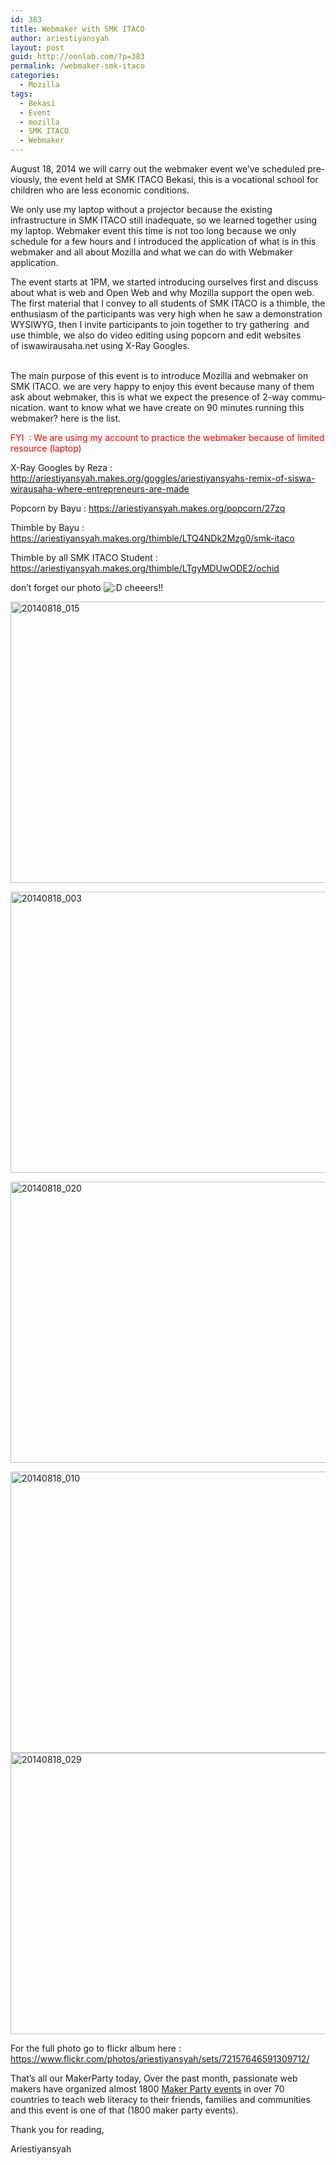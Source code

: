 ```yaml
---
id: 383
title: Webmaker with SMK ITACO
author: ariestiyansyah
layout: post
guid: http://oonlab.com/?p=383
permalink: /webmaker-smk-itaco
categories:
  - Mozilla
tags:
  - Bekasi
  - Event
  - mozilla
  - SMK ITACO
  - Webmaker
---
```

<span id="result_box" lang="en"><span class="hps">August 18, 2014</span> <span class="hps">we</span> <span class="hps">will</span> <span class="hps">carry out the</span> webmaker <span class="hps">event</span> <span class="hps">we&#8217;ve scheduled</span> <span class="hps">previously, the event held at</span> <span class="hps">SMK</span> <span class="hps">ITACO</span> Bekasi, <span class="hps">this</span> <span class="hps">is</span> <span class="hps">a</span> <span class="hps">vocational</span> <span class="hps">school</span> <span class="hps">for children</span> <span class="hps">who</span> <span class="hps">are less</span> <span class="hps">economic</span> <span class="hps">conditions</span>.</span>

<span class="hps">We</span> <span class="hps">only use</span> <span class="hps">my laptop</span> <span class="hps">without</span> <span class="hps">a</span> <span class="hps">projector</span> <span class="hps">because</span> <span class="hps">the existing infrastructure</span> <span class="hps">in</span> <span class="hps">SMK ITACO</span> <span class="hps">still inadequate</span>, <span class="hps">so</span> <span class="hps">we</span> <span class="hps">learned</span> <span class="hps">together</span> <span class="hps">using</span> <span class="hps">my laptop</span>. <span class="hps">W</span><span class="hps">ebmaker</span> <span class="hps">event</span> <span class="hps">this time</span> <span class="hps">is not</span> <span class="hps">too long</span> <span class="hps">because</span> <span class="hps">we</span> <span class="hps">only</span> <span class="hps">schedule</span> <span class="hps">for</span> <span class="hps">a few hours</span> <span class="hps">and</span> <span class="hps">I</span> <span class="hps">introduced the</span> <span class="hps">application of</span> <span class="hps">what is</span> <span class="hps">in</span> <span class="hps">this</span> <span class="hps">webmaker</span> and all about Mozilla and what we can do with Webmaker application.

<span class="hps">The event starts at</span> <span class="hps">1PM</span>, <span class="hps">we</span> <span class="hps">started</span> <span class="hps">introducing ourselves</span> <span class="hps">first</span> <span class="hps">and</span> <span class="hps">discuss</span> <span class="hps">about</span> <span class="hps">what is web and Open Web</span> <span class="hps">and</span> <span class="hps">why</span> <span class="hps">Mozilla</span> <span class="hps">support the open web</span>. <span class="hps">The first material</span> <span class="hps">that</span> <span class="hps">I</span> <span class="hps">convey</span> <span class="hps">to all students</span> <span class="hps">of SMK</span> <span class="hps">ITACO</span> <span class="hps">is</span> <span class="hps">a thimble</span>, <span class="hps">the enthusiasm of</span> <span class="hps">the participants</span> <span class="hps">was very</span> <span class="hps">high</span> <span class="hps">when he saw</span> <span class="hps">a demonstration</span> <span class="hps">WYSIWYG</span>, <span class="hps">then</span> <span class="hps">I</span> <span class="hps">invite</span> <span class="hps">participants</span> <span class="hps">to</span> <span class="hps">join</span> <span class="hps">together</span> <span class="hps">to try</span> <span class="hps">gathering</span>  and use thimble, <span class="hps">we</span> <span class="hps">also</span> <span class="hps">do video editing</span> <span class="hps">using</span> <span class="hps">popcorn</span> <span class="hps">and edit</span> <span class="hps">websites of <span id="result_box" lang="en"><span class="hps">iswawirausaha.net</span></span></span> <span class="hps">using</span> <span class="hps">X</span>-<span class="hps">Ray</span> <span class="hps">Googles</span>.<span id="result_box" lang="en"></span>

<span id="result_box" lang="en"><br /> <span class="hps">The main purpose</span> <span class="hps">of</span> <span class="hps">this event</span> <span class="hps">is to introduce</span> <span class="hps">Mozilla</span> <span class="hps">and</span> <span class="hps">webmaker</span> <span class="hps">on</span> <span class="hps">SMK ITACO</span>. <span class="hps">we</span> <span class="hps">are very</span> <span class="hps">happy to</span> <span class="hps">enjoy</span> <span class="hps">this</span> <span class="hps">event</span> <span class="hps">because</span> <span class="hps">many</span> <span class="hps">of</span> <span class="hps">them</span> <span class="hps">ask</span> <span class="hps">about</span> <span class="hps">webmaker</span>, <span class="hps">this is what</span> <span class="hps">we</span> <span class="hps">expect</span> <span class="hps">the</span> <span class="hps">presence of</span> <span class="hps">2</span>-way <span class="hps">communication. want to know what we have create on 90 minutes running this webmaker? here is the list.<br /> </span></span>

<span style="color: #ff0000;">FYI  : We are using my account to practice the webmaker because of limited resource (laptop)</span>

X-Ray Googles by Reza : <a title="http://ariestiyansyah.makes.org/goggles/ariestiyansyahs-remix-of-siswa-wirausaha-where-entrepreneurs-are-made" href="http://ariestiyansyah.makes.org/goggles/ariestiyansyahs-remix-of-siswa-wirausaha-where-entrepreneurs-are-made" target="_blank">http://ariestiyansyah.makes.org/goggles/ariestiyansyahs-remix-of-siswa-wirausaha-where-entrepreneurs-are-made</a>

Popcorn by Bayu : <a title="https://ariestiyansyah.makes.org/popcorn/27zq" href="https://ariestiyansyah.makes.org/popcorn/27zq" target="_blank">https://ariestiyansyah.makes.org/popcorn/27zq</a>

Thimble by Bayu : <a title="https://ariestiyansyah.makes.org/thimble/LTQ4NDk2Mzg0/smk-itaco" href="https://ariestiyansyah.makes.org/thimble/LTQ4NDk2Mzg0/smk-itaco" target="_blank">https://ariestiyansyah.makes.org/thimble/LTQ4NDk2Mzg0/smk-itaco</a>

Thimble by all SMK ITACO Student : <a title="https://ariestiyansyah.makes.org/thimble/LTgyMDUwODE2/ochid" href="https://ariestiyansyah.makes.org/thimble/LTgyMDUwODE2/ochid" target="_blank">https://ariestiyansyah.makes.org/thimble/LTgyMDUwODE2/ochid</a>

don&#8217;t forget our photo <img src="https://oonlab.com/wp-includes/images/smilies/icon_biggrin.gif" alt=":D" class="wp-smiley" /> cheeers!!

[<img class="aligncenter size-large wp-image-384" src="http://oonlab.com/wp-content/uploads/2014/08/20140818_015-600x450.jpg" alt="20140818_015" width="600" height="450" />][1]

[<img class="aligncenter size-large wp-image-385" src="http://oonlab.com/wp-content/uploads/2014/08/20140818_003-600x450.jpg" alt="20140818_003" width="600" height="450" />][2]

[<img class="aligncenter size-large wp-image-387" src="http://oonlab.com/wp-content/uploads/2014/08/20140818_020-600x450.jpg" alt="20140818_020" width="600" height="450" />][3]

[<img class="aligncenter size-large wp-image-388" src="http://oonlab.com/wp-content/uploads/2014/08/20140818_010-600x450.jpg" alt="20140818_010" width="600" height="450" />][4][<img class="aligncenter size-large wp-image-389" src="http://oonlab.com/wp-content/uploads/2014/08/20140818_029-600x450.jpg" alt="20140818_029" width="600" height="450" />][5]

For the full photo go to flickr album here : <a title="https://www.flickr.com/photos/ariestiyansyah/sets/72157646591309712/" href="https://www.flickr.com/photos/ariestiyansyah/sets/72157646591309712/" target="_blank">https://www.flickr.com/photos/ariestiyansyah/sets/72157646591309712/</a>

That&#8217;s all our MakerParty today, Over the past month, passionate web makers have organized almost 1800 <a title="https://party.webmaker.org/" href="https://sendto.mozilla.org/page/m/29b5e36b/6a8218d3/169a98af/5c37fb0e/1190281996/VEsH/" target="_blank"><span style="text-decoration: underline;">Maker Party events</span></a> in over 70 countries to teach web literacy to their friends, families and communities and this event is one of that (1800 maker party events).

Thank you for reading,

Ariestiyansyah

 [1]: http://oonlab.com/wp-content/uploads/2014/08/20140818_015.jpg
 [2]: http://oonlab.com/wp-content/uploads/2014/08/20140818_003.jpg
 [3]: http://oonlab.com/wp-content/uploads/2014/08/20140818_020.jpg
 [4]: http://oonlab.com/wp-content/uploads/2014/08/20140818_010.jpg
 [5]: http://oonlab.com/wp-content/uploads/2014/08/20140818_029.jpg